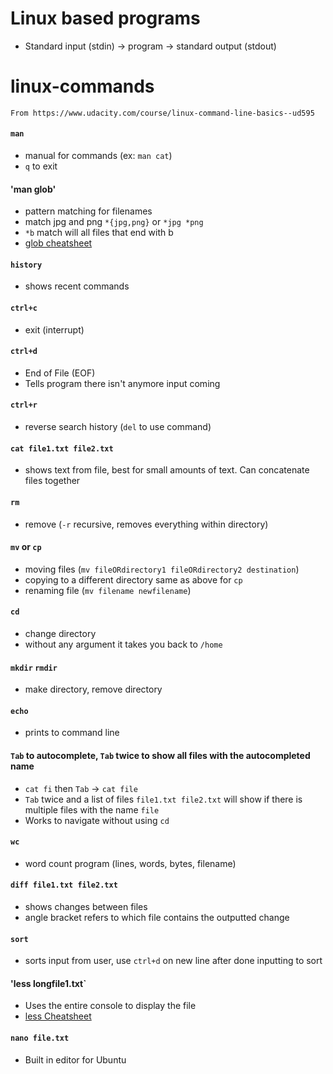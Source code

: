 # Linux based programs
  - Standard input (stdin) -> program -> standard output (stdout)

# linux-commands
    From https://www.udacity.com/course/linux-command-line-basics--ud595

#### `man`
  - manual for commands (ex: `man cat`)
  - `q` to exit

#### 'man glob'
  - pattern matching for filenames
  - match jpg and png `*{jpg,png}` or `*jpg *png`
  - `*b` match will all files that end with b
  - [glob cheatsheet](https://github.com/begin/globbing/blob/master/cheatsheet.md)

#### `history`
  - shows recent commands

#### `ctrl+c`
  - exit (interrupt)

#### `ctrl+d`
  - End of File (EOF)
  - Tells program there isn't anymore input coming

#### `ctrl+r`
  - reverse search history (`del` to use command)

#### `cat file1.txt file2.txt`
  - shows text from file, best for small amounts of text. Can concatenate files together

#### `rm`
  - remove (`-r` recursive, removes everything within directory)

#### `mv` or `cp`
  - moving files (`mv fileORdirectory1 fileORdirectory2 destination`)
  - copying to a different directory same as above for `cp`
  - renaming file (`mv filename newfilename`)

#### `cd`
  - change directory
  - without any argument it takes you back to `/home`

#### `mkdir` `rmdir`
  - make directory, remove directory

#### `echo`
  - prints to command line

#### `Tab` to autocomplete, `Tab` twice to show all files with the autocompleted name
  - `cat fi` then `Tab` -> `cat file`
  - `Tab` twice and a list of files `file1.txt file2.txt` will show if there is multiple files with the name `file`
  - Works to navigate without using `cd`

#### `wc`
  - word count program (lines, words, bytes, filename)

#### `diff file1.txt file2.txt`
  - shows changes between files
  - angle bracket refers to which file contains the outputted change

#### `sort`
  - sorts input from user, use `ctrl+d` on new line after done inputting to sort

#### 'less longfile1.txt`
  - Uses the entire console to display the file
  - [less Cheatsheet](http://sheet.shiar.nl/less)

#### `nano file.txt`
  - Built in editor for Ubuntu